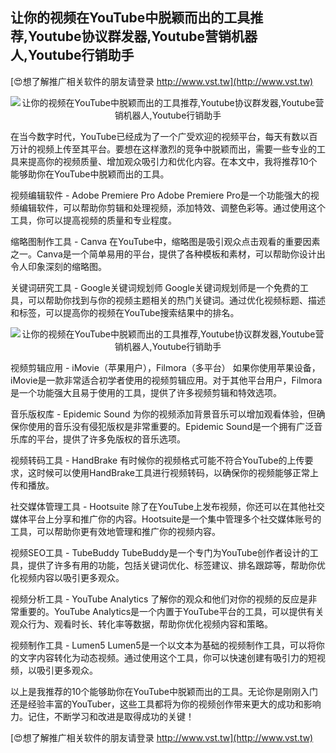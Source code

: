 ## **让你的视频在YouTube中脱颖而出的工具推荐,Youtube协议群发器,Youtube营销机器人,Youtube行销助手**

[😍想了解推广相关软件的朋友请登录 http://www.vst.tw](http://www.vst.tw)

 <center><img src="https://vst.tw/MP4/tuiguang/png/8.png" alt="让你的视频在YouTube中脱颖而出的工具推荐,Youtube协议群发器,Youtube营销机器人,Youtube行销助手"></center>

在当今数字时代，YouTube已经成为了一个广受欢迎的视频平台，每天有数以百万计的视频上传至其平台。要想在这样激烈的竞争中脱颖而出，需要一些专业的工具来提高你的视频质量、增加观众吸引力和优化内容。在本文中，我将推荐10个能够助你在YouTube中脱颖而出的工具。

视频编辑软件 - Adobe Premiere Pro
Adobe Premiere Pro是一个功能强大的视频编辑软件，可以帮助你剪辑和处理视频，添加特效、调整色彩等。通过使用这个工具，你可以提高视频的质量和专业程度。

缩略图制作工具 - Canva
在YouTube中，缩略图是吸引观众点击观看的重要因素之一。Canva是一个简单易用的平台，提供了各种模板和素材，可以帮助你设计出令人印象深刻的缩略图。

关键词研究工具 - Google关键词规划师
Google关键词规划师是一个免费的工具，可以帮助你找到与你的视频主题相关的热门关键词。通过优化视频标题、描述和标签，可以提高你的视频在YouTube搜索结果中的排名。

 <center><img src="https://vst.tw/MP4/tuiguang/png/0.png" alt="让你的视频在YouTube中脱颖而出的工具推荐,Youtube协议群发器,Youtube营销机器人,Youtube行销助手"></center>

视频剪辑应用 - iMovie（苹果用户），Filmora（多平台）
如果你使用苹果设备，iMovie是一款非常适合初学者使用的视频剪辑应用。对于其他平台用户，Filmora是一个功能强大且易于使用的工具，提供了许多视频剪辑和特效选项。

音乐版权库 - Epidemic Sound
为你的视频添加背景音乐可以增加观看体验，但确保你使用的音乐没有侵犯版权是非常重要的。Epidemic Sound是一个拥有广泛音乐库的平台，提供了许多免版权的音乐选项。

视频转码工具 - HandBrake
有时候你的视频格式可能不符合YouTube的上传要求，这时候可以使用HandBrake工具进行视频转码，以确保你的视频能够正常上传和播放。

社交媒体管理工具 - Hootsuite
除了在YouTube上发布视频，你还可以在其他社交媒体平台上分享和推广你的内容。Hootsuite是一个集中管理多个社交媒体账号的工具，可以帮助你更有效地管理和推广你的视频内容。

视频SEO工具 - TubeBuddy
TubeBuddy是一个专门为YouTube创作者设计的工具，提供了许多有用的功能，包括关键词优化、标签建议、排名跟踪等，帮助你优化视频内容以吸引更多观众。

视频分析工具 - YouTube Analytics
了解你的观众和他们对你的视频的反应是非常重要的。YouTube Analytics是一个内置于YouTube平台的工具，可以提供有关观众行为、观看时长、转化率等数据，帮助你优化视频内容和策略。

视频制作工具 - Lumen5
Lumen5是一个以文本为基础的视频制作工具，可以将你的文字内容转化为动态视频。通过使用这个工具，你可以快速创建有吸引力的短视频，以吸引更多观众。

以上是我推荐的10个能够助你在YouTube中脱颖而出的工具。无论你是刚刚入门还是经验丰富的YouTuber，这些工具都将为你的视频创作带来更大的成功和影响力。记住，不断学习和改进是取得成功的关键！

[😍想了解推广相关软件的朋友请登录 http://www.vst.tw](http://www.vst.tw)



